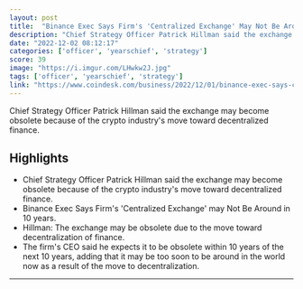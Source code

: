 ```yaml
---
layout: post
title:  "Binance Exec Says Firm's 'Centralized Exchange' May Not Be Around in 10 Years"
description: "Chief Strategy Officer Patrick Hillman said the exchange may become obsolete because of the crypto industry's move toward decentralized finance."
date: "2022-12-02 08:12:17"
categories: ['officer', 'yearschief', 'strategy']
score: 39
image: "https://i.imgur.com/LHwkw2J.jpg"
tags: ['officer', 'yearschief', 'strategy']
link: "https://www.coindesk.com/business/2022/12/01/binance-exec-says-company-may-not-be-around-in-10-years/"
---
```


Chief Strategy Officer Patrick Hillman said the exchange may become obsolete because of the crypto industry's move toward decentralized finance.

## Highlights

- Chief Strategy Officer Patrick Hillman said the exchange may become obsolete because of the crypto industry's move toward decentralized finance.
- Binance Exec Says Firm's 'Centralized Exchange' may Not Be Around in 10 years.
- Hillman: The exchange may be obsolete due to the move toward decentralization of finance.
- The firm's CEO said he expects it to be obsolete within 10 years of the next 10 years, adding that it may be too soon to be around in the world now as a result of the move to decentralization.

---
